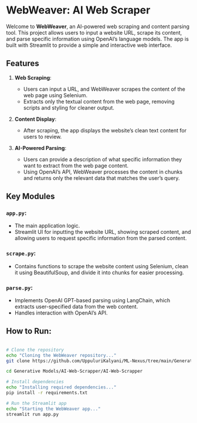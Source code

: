 # WebWeaver: AI Web Scraper

Welcome to **WebWeaver**, an AI-powered web scraping and content parsing tool. This project allows users to input a website URL, scrape its content, and parse specific information using OpenAI’s language models. The app is built with Streamlit to provide a simple and interactive web interface.

## Features
1. **Web Scraping**: 
   - Users can input a URL, and WebWeaver scrapes the content of the web page using Selenium.
   - Extracts only the textual content from the web page, removing scripts and styling for cleaner output.

2. **Content Display**: 
   - After scraping, the app displays the website’s clean text content for users to review.

3. **AI-Powered Parsing**:
   - Users can provide a description of what specific information they want to extract from the web page content.
   - Using OpenAI’s API, WebWeaver processes the content in chunks and returns only the relevant data that matches the user’s query.


## Key Modules

### `app.py`:
   - The main application logic.
   - Streamlit UI for inputting the website URL, showing scraped content, and allowing users to request specific information from the parsed content.

### `scrape.py`:
   - Contains functions to scrape the website content using Selenium, clean it using BeautifulSoup, and divide it into chunks for easier processing.

### `parse.py`:
   - Implements OpenAI GPT-based parsing using LangChain, which extracts user-specified data from the web content.
   - Handles interaction with OpenAI’s API.

## How to Run:

```bash

# Clone the repository
echo "Cloning the WebWeaver repository..."
git clone https://github.com/UppuluriKalyani/ML-Nexus/tree/main/Generative%20Models/AI-Web-Scrapper

cd Generative Models/AI-Web-Scrapper/AI-Web-Scrapper

# Install dependencies
echo "Installing required dependencies..."
pip install -r requirements.txt

# Run the Streamlit app
echo "Starting the WebWeaver app..."
streamlit run app.py
```
